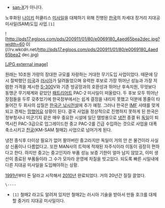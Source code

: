   * [san-X](san-X.md)가 아니다.  

노후화된 [나이키](%EB%82%98%EC%9D%B4%ED%82%A4.md) 허큘리스
[미사일](%EB%AF%B8%EC%82%AC%EC%9D%BC.md)을 대체하기 위해 진행된
[한국](%ED%95%9C%EA%B5%AD.md)의 차세대 장거리 지대공 미사일(SAM)도입 사업.`[1]`

![http://pds17.egloos.com/pds/200911/01/80/e0069180_4aed65bea2dec.jpg?width=60
0](//rv.wkcdn.net/http://pds17.egloos.com/pds/200911/01/80/e0069180_4aed65bea2
dec.jpg)

[[JPG external
image]](http://pds17.egloos.com/pds/200911/01/80/e0069180_4aed65bea2dec.jpg)

원래는 10조원 가량의 장대한 규모를 자랑하는 거대한 무기도입 사업이었다. 때문에 당시 절박했던
[미국](%EB%AF%B8%EA%B5%AD.md)과 [러시아](%EB%9F%AC%EC%8B%9C%EC%95%84.md)가
달려들었으며 유력한 후보로 가장 뛰어난 성능과 가장 저렴한 가격을 제시한 [S-300](S-300.md)V와 기존 방공망과의 호환성과
뛰어난 후속지원, 무엇보다 동맹군 무기체계와 같았던 [패트리어트](%ED%8C%A8%ED%8A%B8%EB%A6%AC%EC%96%B4%ED%8A%B8%28%EB%AF%B8%EC%82%AC%EC%9D%BC%29.md) PAC-2 미사일이 떠올랐다. 두 후보 모두 뛰어난 장점들을
두루 갖추었기에 한국정부에서는 쉽게 결정을 내리지 못했고 덕분에 똥줄이 타들어간 두 회사의 삽질은 [한국군 낚시전설](%ED%95%9C%EA%B5%AD%EA%B5%B0%20%EB%82%9A%EC%8B%9C%EC%A0%84%EC%84%A4.md)에 추가 예정. 그러나 한국은
[IMF](IMF.md) 사태를 맞게 되고 경제는
[망했어요](%EB%A7%9D%ED%96%88%EC%96%B4%EC%9A%94.md) 상황이 된다. 결국 사업을 정상적으로 진행하지
못하게 된 한국은 정부청사나 미군기지 같은 매우 중요한 시설에 일단 땜방용으로 [냉전](%EB%83%89%EC%A0%84.md) 종결
뒤 [독일](%EB%8F%85%EC%9D%BC.md)이 퇴역시킨 PAC-3급으로 업그레이드한 중고 PAC-2를 긴급 수입하는 것으로
사업을 대폭 축소시키고 [천궁](%EC%B2%9C%EA%B6%81.md)(KM-SAM 철매2) 사업으로 넘어가게 된다.

냉전 종식후 더이상 필요가 없어 팔아버린 중고라지만 독일이 거의 안 쓴 물건이라 사실상 신품이나 다름없다고. 또한 MAN사의 트럭에 적재된
자주식이라 이동이 굉장히 편하다고 한다. 하지만 중고는 중고인지라 부품 성능 보증 기한이 얼마 남지 않았고, 이미 생산이 종료된 부품들이라
그 수가 모자라 운영에 차질을 빗고있다. 되도록 빠른 시일내에 다른 지대공 미사일을 도입해야하는 상황.

[1991년](1991%EB%85%84.md)부터 돈 달라고 시작해서 [2010년](2010%EB%85%84.md) 완료되었다.
거의 20년간 질질 끌었다.

`\----`

  * `[1]` 철매2 라고도 알려져 있지만 철매2는 러시아 기술을 받아서 만들 호크를 대체할 중거리 지대공 미사일이다.


